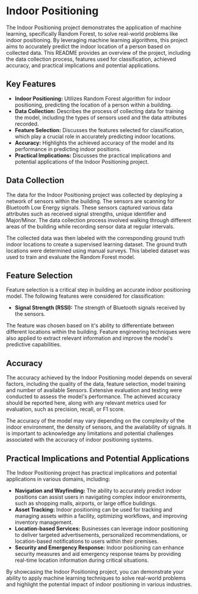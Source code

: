
# Indoor Positioning

The Indoor Positioning project demonstrates the application of machine learning, specifically Random Forest, to solve real-world problems like indoor positioning. By leveraging machine learning algorithms, this project aims to accurately predict the indoor location of a person based on collected data. This README provides an overview of the project, including the data collection process, features used for classification, achieved accuracy, and practical implications and potential applications.

## Key Features

-   **Indoor Positioning:** Utilizes Random Forest algorithm for indoor positioning, predicting the location of a person within a building.
-   **Data Collection:** Describes the process of collecting data for training the model, including the types of sensors used and the data attributes recorded.
-   **Feature Selection:** Discusses the features selected for classification, which play a crucial role in accurately predicting indoor locations.
-   **Accuracy:** Highlights the achieved accuracy of the model and its performance in predicting indoor positions.
-   **Practical Implications:** Discusses the practical implications and potential applications of the Indoor Positioning project.

## Data Collection

The data for the Indoor Positioning project was collected by deploying a network of sensors within the building. The sensors are scanning for Bluetooth Low Energy signals. These sensors captured various data attributes such as received signal strengths, unique identifier and Major/Minor. The data collection process involved walking through different areas of the building while recording sensor data at regular intervals.

The collected data was then labeled with the corresponding ground truth indoor locations to create a supervised learning dataset. The ground truth locations were determined using manual surveys. This labeled dataset was used to train and evaluate the Random Forest model.

## Feature Selection

Feature selection is a critical step in building an accurate indoor positioning model. The following features were considered for classification:

-   **Signal Strength (RSSI):** The strength of Bluetooth signals received by the sensors.

The feature was chosen based on it's ability to differentiate between different locations within the building. Feature engineering techniques were also applied to extract relevant information and improve the model's predictive capabilities.

## Accuracy

The accuracy achieved by the Indoor Positioning model depends on several factors, including the quality of the data, feature selection, model training and number of available Sensors. Extensive evaluation and testing were conducted to assess the model's performance. The achieved accuracy should be reported here, along with any relevant metrics used for evaluation, such as precision, recall, or F1 score.

The accuracy of the model may vary depending on the complexity of the indoor environment, the density of sensors, and the availability of signals. It is important to acknowledge any limitations and potential challenges associated with the accuracy of indoor positioning systems.

## Practical Implications and Potential Applications

The Indoor Positioning project has practical implications and potential applications in various domains, including:

-   **Navigation and Wayfinding:** The ability to accurately predict indoor positions can assist users in navigating complex indoor environments, such as shopping malls, airports, or large office buildings.
-   **Asset Tracking:** Indoor positioning can be used for tracking and managing assets within a facility, optimizing workflows, and improving inventory management.
-   **Location-based Services:** Businesses can leverage indoor positioning to deliver targeted advertisements, personalized recommendations, or location-based notifications to users within their premises.
-   **Security and Emergency Response:** Indoor positioning can enhance security measures and aid emergency response teams by providing real-time location information during critical situations.

By showcasing the Indoor Positioning project, you can demonstrate your ability to apply machine learning techniques to solve real-world problems and highlight the potential impact of indoor positioning in various industries.

